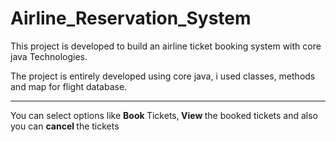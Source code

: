 # Airline_Reservation_System
This project is developed to build an airline ticket booking system with core java Technologies.
<p> The project is entirely developed using core java, i used classes, methods and map for flight database.</p>
<hr>
<p>You can select options like <strong> Book </strong> Tickets,<strong> View </strong>the booked tickets and also you can <Strong>cancel </Strong>the tickets</p>
<!-- <img  src = "https://in.pinterest.com/pin/1407443625490620/" alt="Airplane">
<img src = "in.pinterest.com/pin/920493611321404236/" alt = "Airplane">
 -->
